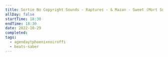 ```yaml
---
title: Sortie No Copyright Sounds - Raptures - & Mazan - Sweet (Mort Subite - Hard)
allDay: false
startTime: 18:30
endTime: 18:30
date: 2022-10-29
completed: 
tags:
  - agendaytphoenixnoiroffi
  - beats-saber
---
```

